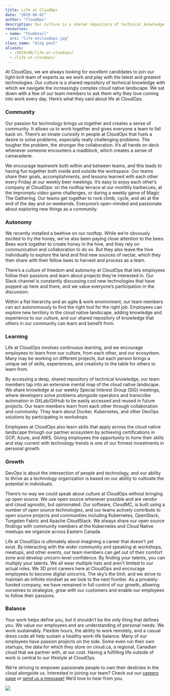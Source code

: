 ```yaml
---
title: Life at CloudOps
date: "2019-08-02"
author: "CloudOps"
description: Our culture is a shared repository of technical knowledge with which we navigate the increasingly complex cloud native landscape.
resources:
- name: "thumbnail"
  src: "life-atcloudops.jpg"
class_name: "blog post"
aliases:
  - /2019/08/life-at-cloudops/
  - /life-at-cloudops/
---
```


At CloudOps, we are always looking for excellent candidates to join our tight-knit team of experts as we work and play with the latest and greatest technologies. Our culture is a shared repository of technical knowledge with which we navigate the increasingly complex cloud native landscape. We sat down with a few of our team members to ask them why they love coming into work every day. Here’s what they said about life at CloudOps.

### Community

Our passion for technology brings us together and creates a sense of community. It allows us to work together and gives everyone a team to fall back on. There’s an innate curiosity in people at CloudOps that fuels a desire to solve problems, especially really challenging problems. The tougher the problem, the stronger the collaboration. It’s all hands on deck whenever someone encounters a roadblock, which creates a sense of camaraderie.

We encourage teamwork both within and between teams, and this leads to having fun together both inside and outside the workspace. Our teams share their goals, accomplishments, and lessons learned with each other every Friday at our weekly beer meetings. It’s easy to enjoy each other’s company at CloudOps: on the rooftop terrace at our monthly barbecues, at the impromptu video game challenges, or during a weekly game of Magic The Gathering. Our teams get together to rock climb, cycle, and ski at the end of the day and on weekends.  Everyone’s open-minded and passionate about exploring new things as a community.

### Autonomy

We recently installed a beehive on our rooftop. While we’re obviously excited to try the honey, we’ve also been paying close attention to the bees. Bees work together to create honey in the hive, and they rely on communication and collaboration to do so. But they also leave the hive individually to explore the land and find new sources of nectar, which they then share with their fellow bees to harvest and process as a team.

There’s a culture of freedom and autonomy at CloudOps that lets employees follow their passions and learn about projects they’re interested in. Our Slack channel is constantly discussing cool new technologies that have popped up here and there, and we value everyone’s participation in the discussion.

Within a flat hierarchy and an agile & work environment, our team members can act autonomously to find the right tool for the right job. Employees can explore new territory in the cloud native landscape, adding knowledge and experience to our culture, and our shared repository of knowledge that others in our community can learn and benefit from.

### Learning

Life at CloudOps involves continuous learning, and we encourage employees to learn from our culture, from each other, and our ecosystem. Many may be working on different projects, but each person brings a unique set of skills, experiences, and creativity to the table for others to learn from.

By accessing a deep, shared repository of technical knowledge, our team members tap into an extensive mental map of the cloud native landscape. We share knowledge at our weekly Special Interest Group (SIG) meetings, where developers solve problems alongside operators and transcribe automation in GitLab/GitHub to be easily accessed and reused in future projects. Our team members learn from each other through collaboration and community. They learn about Docker, Kubernetes, and other DevOps solutions by participating in workshops.

Employees at CloudOps also learn skills that apply across the cloud native landscape through our partner ecosystem by achieving certifications in GCP, Azure, and AWS. Giving employees the opportunity to hone their skills and stay current with technology trends is one of our firmest investments in personal growth.

### Growth

DevOps is about the intersection of people and technology, and our ability to thrive as a technology organization is based on our ability to cultivate the potential in individuals.

There’s no way we could speak about culture at CloudOps without bringing up open source. We use open source whenever possible and are vendor and cloud agnostic, but opinionated. Our software, CloudMC, is built using a number of open source technologies, and our teams actively contribute to open source projects and communities including Kubernetes, OpenStack, Tungsten Fabric and Apache CloudStack. We always share our open source findings with community members at the Kubernetes and Cloud Native meetups we organize across Eastern Canada.

Life at CloudOps is ultimately about imagining a career that doesn’t yet exist. By interacting with the wider community and speaking at workshops, meetups, and other events, our team members can get out of their comfort zone and develop unicorn-level confidence. By finding your talents, you can multiply your talents. We all wear multiple hats and aren’t limited to our actual roles. We 3D print careers here at CloudOps and encourage employees to become digital unicorns. The sky’s the limit, and we strive to maintain an infinite mindset as we look to the next frontier. As a privately-funded company, we have remained in full control of our growth, allowing ourselves to strategize, grow with our customers and enable our employees to follow their passions.

### Balance

Your work helps define you, but it shouldn’t be the only thing that defines you. We value our employees and are understanding of personal needs. We work sustainably. Flexible hours, the ability to work remotely, and a casual dress code all help sustain a healthy work-life balance. Many of our employees have passion projects on the side. Some even run their own startups, the data for which they store on cloud.ca, a regional, Canadian cloud that we partner with, at our cost. Having a fulfilling life outside of work is central to our lifestyle at CloudOps.

We’re striving to empower passionate people to own their destinies in the cloud alongside us. Interested in joining our team? Check out our [careers page](/careers) or [send us a message!](/contact-us) We’d love to hear from you.

<div class="row">
    <div class="col-xl-8 offset-xl-2 col-lg-10 offset-lg-1 col-md-10 offset-md-1 col-sm-12 col-xs-12 cta-image">
        <a href="/workshops">
      <img src="/images/blog/cta/devops-workshop.webp">
      </a>
    </div>
</div>